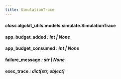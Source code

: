 ```yaml
---
title: SimulationTrace
---
```

#### *class* algokit_utils.models.simulate.SimulationTrace

#### app_budget_added *: int | None*

#### app_budget_consumed *: int | None*

#### failure_message *: str | None*

#### exec_trace *: dict[str, object]*